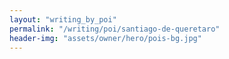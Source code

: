 ```yaml
---
layout: "writing_by_poi"
permalink: "/writing/poi/santiago-de-queretaro"
header-img: "assets/owner/hero/pois-bg.jpg"
---
```

